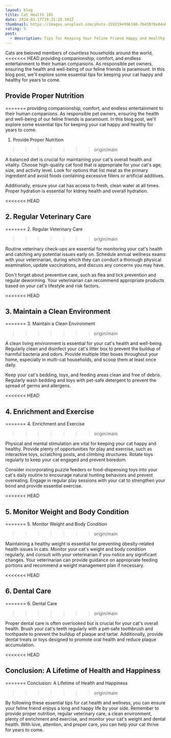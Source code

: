 ```yaml
---
layout: blog
title: Cat Health 101
date: 2024-03-17T19:31:20.591Z
thumbnail: https://images.unsplash.com/photo-1592194996308-7b43878e84a6?w=800&auto=format&fit=crop&q=60&ixlib=rb-4.0.3&ixid=M3wxMjA3fDB8MHxzZWFyY2h8Mnx8Y2F0c3xlbnwwfHwwfHx8MA%3D%3D
rating: 5
post:
  - description: Tips for Keeping Your Feline Friend Happy and Healthy
---
```

Cats are beloved members of countless households around the world,
<<<<<<< HEAD
providing companionship, comfort, and endless entertainment to their human companions. As responsible pet owners, ensuring the health and well-being of our feline friends is paramount. In this blog post, we\'ll explore some essential tips for keeping your cat happy and healthy for years to come.

## Provide Proper Nutrition
=======
providing companionship, comfort, and endless entertainment to their
human companions. As responsible pet owners, ensuring the health and
well-being of our feline friends is paramount. In this blog post, we'll
explore some essential tips for keeping your cat happy and healthy for
years to come.

 1. Provide Proper Nutrition
>>>>>>> origin/main

A balanced diet is crucial for maintaining your cat's overall health
and vitality. Choose high-quality cat food that is appropriate for your
cat's age, size, and activity level. Look for options that list meat as
the primary ingredient and avoid foods containing excessive fillers or
artificial additives.

Additionally, ensure your cat has access to fresh, clean water at all
times. Proper hydration is essential for kidney health and overall
hydration.

<<<<<<< HEAD
## 2. Regular Veterinary Care
=======
2. Regular Veterinary Care
>>>>>>> origin/main

Routine veterinary check-ups are essential for monitoring your cat's
health and catching any potential issues early on. Schedule annual
wellness exams with your veterinarian, during which they can conduct a
thorough physical examination, update vaccinations, and discuss any
concerns you may have.

Don't forget about preventive care, such as flea and tick prevention
and regular deworming. Your veterinarian can recommend appropriate
products based on your cat's lifestyle and risk factors.

<<<<<<< HEAD
## 3. Maintain a Clean Environment
=======
 3. Maintain a Clean Environment
>>>>>>> origin/main

A clean living environment is essential for your cat's health and
well-being. Regularly clean and disinfect your cat's litter box to
prevent the buildup of harmful bacteria and odors. Provide multiple
litter boxes throughout your home, especially in multi-cat households,
and scoop them at least once daily.

Keep your cat's bedding, toys, and feeding areas clean and free of
debris. Regularly wash bedding and toys with pet-safe detergent to
prevent the spread of germs and allergens.

<<<<<<< HEAD
## 4. Enrichment and Exercise
=======
 4. Enrichment and Exercise
>>>>>>> origin/main

Physical and mental stimulation are vital for keeping your cat happy and
healthy. Provide plenty of opportunities for play and exercise, such as
interactive toys, scratching posts, and climbing structures. Rotate toys
regularly to keep your cat engaged and prevent boredom.

Consider incorporating puzzle feeders or food-dispensing toys into your
cat's daily routine to encourage natural hunting behaviors and prevent
overeating. Engage in regular play sessions with your cat to strengthen
your bond and provide essential exercise.

<<<<<<< HEAD
## 5. Monitor Weight and Body Condition
=======
5. Monitor Weight and Body Condition
>>>>>>> origin/main

Maintaining a healthy weight is essential for preventing obesity-related
health issues in cats. Monitor your cat's weight and body condition
regularly, and consult with your veterinarian if you notice any
significant changes. Your veterinarian can provide guidance on
appropriate feeding portions and recommend a weight management plan if
necessary.

<<<<<<< HEAD
## 6. Dental Care
=======
 6. Dental Care
>>>>>>> origin/main

Proper dental care is often overlooked but is crucial for your cat's
overall health. Brush your cat's teeth regularly with a pet-safe
toothbrush and toothpaste to prevent the buildup of plaque and tartar.
Additionally, provide dental treats or toys designed to promote oral
health and reduce plaque accumulation.

<<<<<<< HEAD
## Conclusion: A Lifetime of Health and Happiness
=======
 Conclusion: A Lifetime of Health and Happiness
>>>>>>> origin/main

By following these essential tips for cat health and wellness, you can
ensure your feline friend enjoys a long and happy life by your side.
Remember to provide proper nutrition, regular veterinary care, a clean
environment, plenty of enrichment and exercise, and monitor your cat's
weight and dental health. With love, attention, and proper care, you can
help your cat thrive for years to come.
